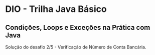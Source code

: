 # DIO - Trilha Java Básico

## Condições, Loops e Exceções na Prática com Java

Solução do desafio 2/5 - Verificação de Número de Conta Bancária.